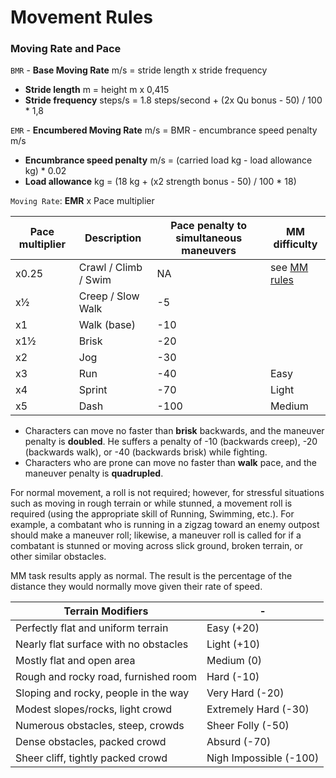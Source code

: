 # Movement Rules
### Moving Rate and Pace
`BMR` - **Base Moving Rate** m/s = stride length x stride frequency
- **Stride length** m = height m x 0,415
- **Stride frequency** steps/s = 1.8 steps/second + (2x Qu bonus - 50) / 100 * 1,8

`EMR` - **Encumbered Moving Rate** m/s = BMR - encumbrance speed penalty m/s
- **Encumbrance speed penalty** m/s = (carried load kg - load allowance kg) * 0.02
- **Load allowance** kg = (18 kg + (x2 strength bonus - 50) / 100 * 18)

`Moving Rate`: **EMR** x Pace multiplier

Pace multiplier | Description | Pace penalty to simultaneous maneuvers | MM difficulty
--- | --- | --- | ---
x0.25 | Crawl / Climb / Swim | NA | see [MM rules](https://github.com/coprolit/rpg-rules/blob/master/moving-maneuver-difficulties.md)
x½ | Creep / Slow Walk | -5 |
x1 | Walk (base) | -10 |
x1½ | Brisk | -20 |
x2 | Jog | -30 |
x3 | Run | -40 | Easy
x4 | Sprint | -70 | Light
x5 | Dash | -100 | Medium

- Characters can move no faster than **brisk** backwards, and the maneuver penalty is **doubled**. He suffers a penalty of -10 (backwards creep), -20 (backwards walk), or -40 (backwards brisk) while fighting.
- Characters who are prone can move no faster than **walk** pace, and the maneuver penalty is **quadrupled**.

For normal movement, a roll is not required; however, for stressful situations such as moving in rough terrain or while stunned, a movement roll is required (using the appropriate skill of Running, Swimming, etc.). For example, a combatant who is running in a zigzag toward an enemy outpost should make a maneuver roll; likewise, a maneuver roll is called for if a combatant is stunned or moving across slick ground, broken terrain, or other similar obstacles.

MM task results apply as normal. The result is the percentage of the distance they would normally move given their rate of speed.

**Terrain Modifiers** | -
--- | ---
Perfectly flat and uniform terrain | Easy (+20)
Nearly flat surface with no obstacles | Light (+10)
Mostly flat and open area | Medium (0)
Rough and rocky road, furnished room | Hard (-10)
Sloping and rocky, people in the way | Very Hard (-20)
Modest slopes/rocks, light crowd | Extremely Hard (-30)
Numerous obstacles, steep, crowds | Sheer Folly (-50)
Dense obstacles, packed crowd | Absurd (-70)
Sheer cliff, tightly packed crowd | Nigh Impossible (-100)
